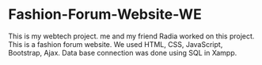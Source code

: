 # Fashion-Forum-Website-WE
This is my webtech project. me and my friend Radia worked on this project. This is a fashion forum website. We used HTML, CSS, JavaScript, Bootstrap, Ajax. Data base connection was done using SQL in Xampp. 
